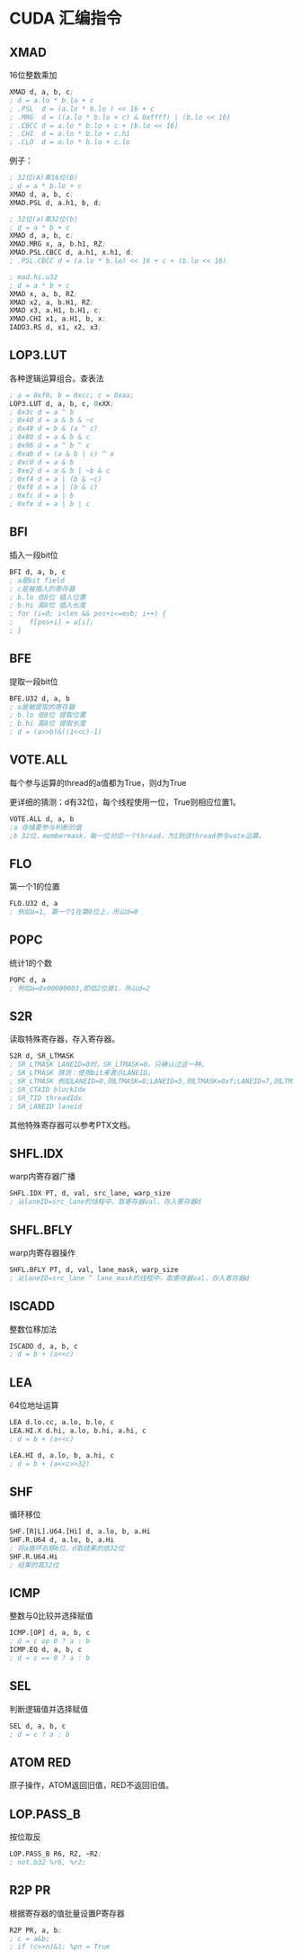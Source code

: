 # CUDA 汇编指令

## XMAD

16位整数乘加

```lisp
XMAD d, a, b, c;
; d = a.lo * b.lo + c
; .PSL  d = (a.lo * b.lo ) << 16 + c
; .MRG  d = ((a.lo * b.lo + c) & 0xffff) | (b.lo << 16)
; .CBCC d = a.lo * b.lo + c + (b.lo << 16)
; .CHI  d = a.lo * b.lo + c.hi
; .CLO  d = a.lo * b.lo + c.lo
```

例子：

```lisp
; 32位(A)乘16位(B)
; d = a * b.lo + c
XMAD d, a, b, c;
XMAD.PSL d, a.h1, b, d;
```

```lisp
; 32位(a)乘32位(b)
; d = a * b + c
XMAD d, a, b, c;
XMAD.MRG x, a, b.h1, RZ;
XMAD.PSL.CBCC d, a.h1, x.h1, d;
; .PSL.CBCC d = (a.lo * b.lo) << 16 + c + (b.lo << 16)
```

```lisp
; mad.hi.u32
; d = a * b + c
XMAD x, a, b, RZ;
XMAD x2, a, b.H1, RZ;
XMAD x3, a.H1, b.H1, c;
XMAD.CHI x1, a.H1, b, x;
IADD3.RS d, x1, x2, x3;
```

## LOP3.LUT

各种逻辑运算组合。查表法

```lisp
; a = 0xf0; b = 0xcc; c = 0xaa;
LOP3.LUT d, a, b, c, 0xXX;
; 0x3c d = a ^ b
; 0x40 d = a & b & ~c
; 0x48 d = b & (a ^ c)
; 0x80 d = a & b & c
; 0x96 d = a ^ b ^ c
; 0xab d = (a & b | c) ^ a
; 0xc0 d = a & b
; 0xe2 d = a & b | ~b & c
; 0xf4 d = a | (b & ~c)
; 0xf8 d = a | (b & c)
; 0xfc d = a | b
; 0xfe d = a | b | c
```

## BFI

插入一段bit位

```lisp
BFI d, a, b, c
; a是bit field
; c是被插入的寄存器
; b.lo 低8位 插入位置
; b.hi 高8位 插入长度
; for (i=0; i<len && pos+i<=msb; i++) {
;    f[pos+i] = a[i];
; }
```

## BFE

提取一段bit位

```lisp
BFE.U32 d, a, b
; a是被提取的寄存器
; b.lo 低8位 提取位置
; b.hi 高8位 提取长度
; d = (a>>b)&((1<<c)-1)
```

## VOTE.ALL

每个参与运算的thread的a值都为True，则d为True

更详细的猜测：d有32位，每个线程使用一位，True则相应位置1。

```lisp
VOTE.ALL d, a, b
;a 存储要参与判断的值
;b 32位，membermask，每一位对应一个thread，为1则该thread参与vote运算。
```

## FLO

第一个1的位置

```lisp
FLO.U32 d, a
; 例如a=1, 第一个1在第0位上，所以d=0
```

## POPC

统计1的个数

```lisp
POPC d, a
; 例如a=0x00000003,即低2位是1，所以d=2
```

## S2R

读取特殊寄存器，存入寄存器。

```lisp
S2R d, SR_LTMASK
; SR_LTMASK LANEID=0时，SR_LTMASK=0。只确认过这一种。
; SR_LTMASK 猜测：使用bit来表示LANEID。
; SR_LTMASK 例如LANEID=0,则LTMASK=0;LANEID=5,则LTMASK=0xf;LANEID=7,则LTMASK=0x3f;
; SR_CTAID blockIdx
; SR_TID threadIdx
; SR_LANEID laneid
```

其他特殊寄存器可以参考PTX文档。

## SHFL.IDX

warp内寄存器广播

```lisp
SHFL.IDX PT, d, val, src_lane, warp_size
; 从laneID=src_lane的线程中，取寄存器val，存入寄存器d
```

## SHFL.BFLY

warp内寄存器操作

```lisp
SHFL.BFLY PT, d, val, lane_mask, warp_size
; 从laneID=src_lane ^ lane_mask的线程中，取寄存器val，存入寄存器d
```

## ISCADD

整数位移加法

```lisp
ISCADD d, a, b, c
; d = b + (a<<c) 
```

## LEA

64位地址运算

```lisp
LEA d.lo.cc, a.lo, b.lo, c
LEA.HI.X d.hi, a.lo, b.hi, a.hi, c
; d = b + (a<<c) 

LEA.HI d, a.lo, b, a.hi, c
; d = b + (a<<c>>32)
```

## SHF

循环移位

```lisp
SHF.[R|L].U64.[Hi] d, a.lo, b, a.Hi
SHF.R.U64 d, a.lo, b, a.Hi
; 将a循环右移b位，d取结果的低32位
SHF.R.U64.Hi 
; 结果的高32位
```

## ICMP

整数与0比较并选择赋值

```lisp
ICMP.[OP] d, a, b, c
; d = c op 0 ? a : b
ICMP.EQ d, a, b, c
; d = c == 0 ? a : b
```

## SEL

判断逻辑值并选择赋值

```lisp
SEL d, a, b, c
; d = c ? a : b
```

## ATOM RED

原子操作，ATOM返回旧值，RED不返回旧值。

## LOP.PASS_B

按位取反

```lisp
LOP.PASS_B R6, RZ, ~R2;
; not.b32 %r6, %r2;
```

## R2P PR

根据寄存器的值批量设置P寄存器

```lisp
R2P PR, a, b;
; c = a&b;
; if (c>>n)&1: %pn = True
```